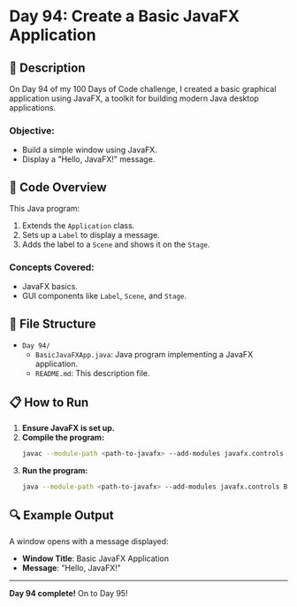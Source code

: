 
# Day 94: Create a Basic JavaFX Application

## 📝 Description

On Day 94 of my 100 Days of Code challenge, I created a basic graphical application using JavaFX, a toolkit for building modern Java desktop applications.

### **Objective:**
- Build a simple window using JavaFX.
- Display a "Hello, JavaFX!" message.

## 🚀 Code Overview

This Java program:
1. Extends the `Application` class.
2. Sets up a `Label` to display a message.
3. Adds the label to a `Scene` and shows it on the `Stage`.

### **Concepts Covered:**
- JavaFX basics.
- GUI components like `Label`, `Scene`, and `Stage`.

## 📂 File Structure
- `Day 94/`
  - `BasicJavaFXApp.java`: Java program implementing a JavaFX application.
  - `README.md`: This description file.

## 📋 How to Run
1. **Ensure JavaFX is set up.**
2. **Compile the program:**
   ```bash
   javac --module-path <path-to-javafx> --add-modules javafx.controls BasicJavaFXApp.java
   ```
3. **Run the program:**
   ```bash
   java --module-path <path-to-javafx> --add-modules javafx.controls BasicJavaFXApp
   ```

## 🔍 Example Output

A window opens with a message displayed:

- **Window Title**: Basic JavaFX Application  
- **Message**: "Hello, JavaFX!"

---

**Day 94 complete!** On to Day 95!
